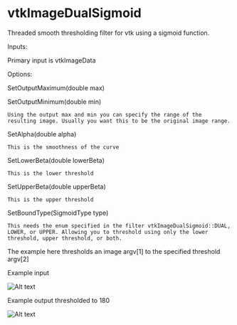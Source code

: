 # vtkImageDualSigmoid
Threaded smooth thresholding filter for vtk using a sigmoid function.

Inputs:

 Primary input is vtkImageData
 
Options:

SetOutputMaximum(double max)
 
SetOutputMinimum(double min)
 
	Using the output max and min you can specify the range of the resulting image. Usually you want this to be the original image range.
  
SetAlpha(double alpha)
 
	This is the smoothness of the curve
  
SetLowerBeta(double lowerBeta)
 
	This is the lower threshold
  
SetUpperBeta(double upperBeta)
 
	This is the upper threshold
  
SetBoundType(SigmoidType type)
 
	This needs the enum specified in the filter vtkImageDualSigmoid::DUAL, LOWER, or UPPER. Allowing you to threshold using only the lower threshold, upper threshold, or both.
  
The example here thresholds an image argv[1] to the specified threshold argv[2]

Example input

![Alt text](https://i2.wp.com/andaharoo.files.wordpress.com/2018/03/test.png?ssl=1&w=450)

Example output thresholded to 180

![Alt text](https://i2.wp.com/andaharoo.files.wordpress.com/2018/03/output.png?ssl=1&w=450)